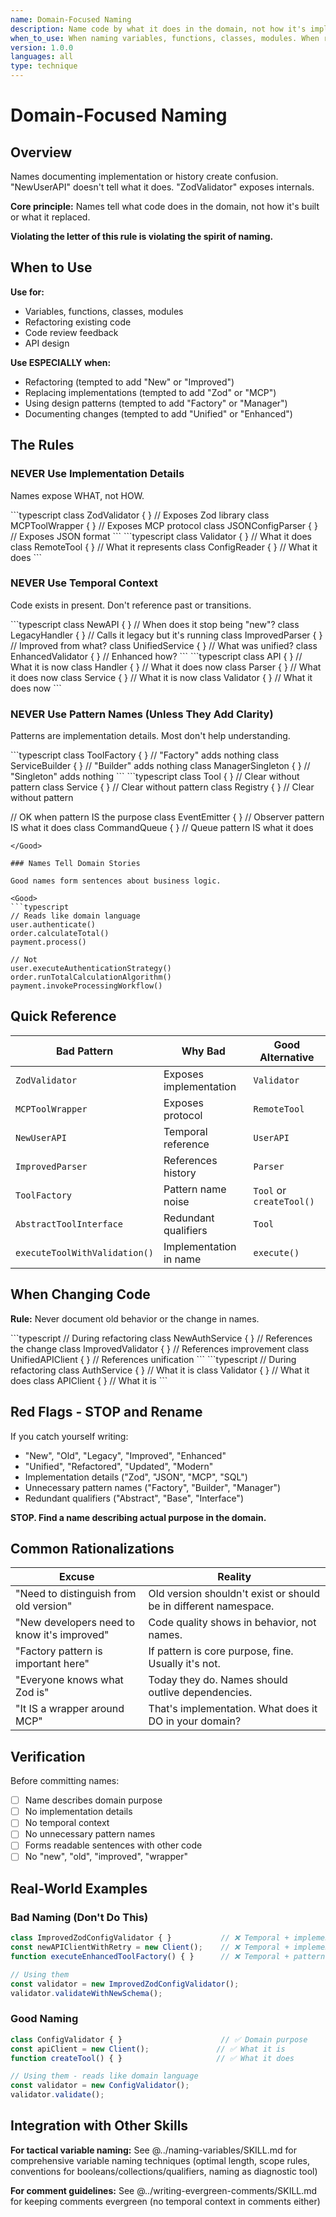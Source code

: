 ```yaml
---
name: Domain-Focused Naming
description: Name code by what it does in the domain, not how it's implemented or its history
when_to_use: When naming variables, functions, classes, modules. When reviewing code with vague names. When refactoring and tempted to add "New" or "Improved". When using implementation details like "ZodValidator" or pattern names like "Factory".
version: 1.0.0
languages: all
type: technique
---
```


# Domain-Focused Naming

## Overview

Names documenting implementation or history create confusion. "NewUserAPI" doesn't tell what it does. "ZodValidator" exposes internals.

**Core principle:** Names tell what code does in the domain, not how it's built or what it replaced.

**Violating the letter of this rule is violating the spirit of naming.**

## When to Use

**Use for:**
- Variables, functions, classes, modules
- Refactoring existing code
- Code review feedback
- API design

**Use ESPECIALLY when:**
- Refactoring (tempted to add "New" or "Improved")
- Replacing implementations (tempted to add "Zod" or "MCP")
- Using design patterns (tempted to add "Factory" or "Manager")
- Documenting changes (tempted to add "Unified" or "Enhanced")

## The Rules

### NEVER Use Implementation Details

Names expose WHAT, not HOW.

<Bad>
```typescript
class ZodValidator { }          // Exposes Zod library
class MCPToolWrapper { }        // Exposes MCP protocol
class JSONConfigParser { }      // Exposes JSON format
```
</Bad>

<Good>
```typescript
class Validator { }             // What it does
class RemoteTool { }           // What it represents
class ConfigReader { }         // What it does
```
</Good>

### NEVER Use Temporal Context

Code exists in present. Don't reference past or transitions.

<Bad>
```typescript
class NewAPI { }               // When does it stop being "new"?
class LegacyHandler { }        // Calls it legacy but it's running
class ImprovedParser { }       // Improved from what?
class UnifiedService { }       // What was unified?
class EnhancedValidator { }    // Enhanced how?
```
</Bad>

<Good>
```typescript
class API { }                  // What it is now
class Handler { }              // What it does now
class Parser { }               // What it does now
class Service { }              // What it is now
class Validator { }            // What it does now
```
</Good>

### NEVER Use Pattern Names (Unless They Add Clarity)

Patterns are implementation details. Most don't help understanding.

<Bad>
```typescript
class ToolFactory { }          // "Factory" adds nothing
class ServiceBuilder { }       // "Builder" adds nothing
class ManagerSingleton { }     // "Singleton" adds nothing
```
</Bad>

<Good>
```typescript
class Tool { }                 // Clear without pattern
class Service { }              // Clear without pattern
class Registry { }             // Clear without pattern

// OK when pattern IS the purpose
class EventEmitter { }         // Observer pattern IS what it does
class CommandQueue { }         // Queue pattern IS what it does
```
</Good>

### Names Tell Domain Stories

Good names form sentences about business logic.

<Good>
```typescript
// Reads like domain language
user.authenticate()
order.calculateTotal()
payment.process()

// Not
user.executeAuthenticationStrategy()
order.runTotalCalculationAlgorithm()
payment.invokeProcessingWorkflow()
```
</Good>

## Quick Reference

| Bad Pattern | Why Bad | Good Alternative |
|-------------|---------|------------------|
| `ZodValidator` | Exposes implementation | `Validator` |
| `MCPToolWrapper` | Exposes protocol | `RemoteTool` |
| `NewUserAPI` | Temporal reference | `UserAPI` |
| `ImprovedParser` | References history | `Parser` |
| `ToolFactory` | Pattern name noise | `Tool` or `createTool()` |
| `AbstractToolInterface` | Redundant qualifiers | `Tool` |
| `executeToolWithValidation()` | Implementation in name | `execute()` |

## When Changing Code

**Rule:** Never document old behavior or the change in names.

<Bad>
```typescript
// During refactoring
class NewAuthService { }       // References the change
class ImprovedValidator { }    // References improvement
class UnifiedAPIClient { }     // References unification
```
</Bad>

<Good>
```typescript
// During refactoring
class AuthService { }          // What it is
class Validator { }            // What it does
class APIClient { }            // What it is
```
</Good>

## Red Flags - STOP and Rename

If you catch yourself writing:
- "New", "Old", "Legacy", "Improved", "Enhanced"
- "Unified", "Refactored", "Updated", "Modern"
- Implementation details ("Zod", "JSON", "MCP", "SQL")
- Unnecessary pattern names ("Factory", "Builder", "Manager")
- Redundant qualifiers ("Abstract", "Base", "Interface")

**STOP. Find a name describing actual purpose in the domain.**

## Common Rationalizations

| Excuse | Reality |
|--------|---------|
| "Need to distinguish from old version" | Old version shouldn't exist or should be in different namespace. |
| "New developers need to know it's improved" | Code quality shows in behavior, not names. |
| "Factory pattern is important here" | If pattern is core purpose, fine. Usually it's not. |
| "Everyone knows what Zod is" | Today they do. Names should outlive dependencies. |
| "It IS a wrapper around MCP" | That's implementation. What does it DO in your domain? |

## Verification

Before committing names:
- [ ] Name describes domain purpose
- [ ] No implementation details
- [ ] No temporal context
- [ ] No unnecessary pattern names
- [ ] Forms readable sentences with other code
- [ ] No "new", "old", "improved", "wrapper"

## Real-World Examples

### Bad Naming (Don't Do This)

```typescript
class ImprovedZodConfigValidator { }           // ❌ Temporal + implementation
const newAPIClientWithRetry = new Client();    // ❌ Temporal + implementation
function executeEnhancedToolFactory() { }      // ❌ Temporal + pattern noise

// Using them
const validator = new ImprovedZodConfigValidator();
validator.validateWithNewSchema();
```

### Good Naming

```typescript
class ConfigValidator { }                      // ✅ Domain purpose
const apiClient = new Client();               // ✅ What it is
function createTool() { }                     // ✅ What it does

// Using them - reads like domain language
const validator = new ConfigValidator();
validator.validate();
```

## Integration with Other Skills

**For tactical variable naming:** See @../naming-variables/SKILL.md for comprehensive variable naming techniques (optimal length, scope rules, conventions for booleans/collections/qualifiers, naming as diagnostic tool)

**For comment guidelines:** See @../writing-evergreen-comments/SKILL.md for keeping comments evergreen (no temporal context in comments either)
